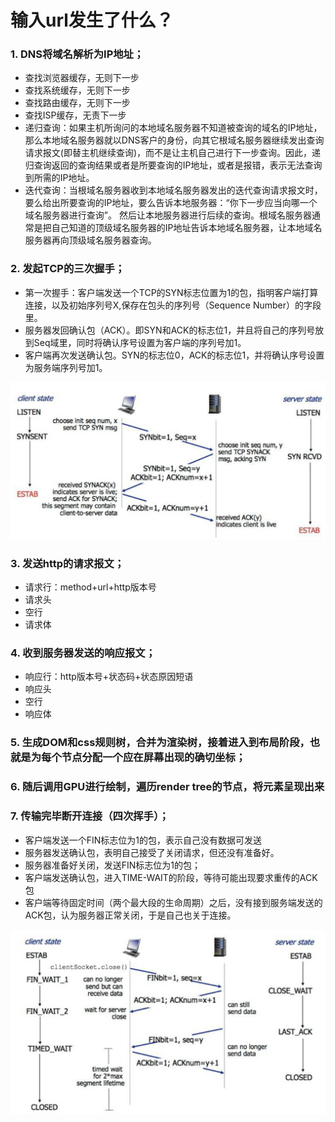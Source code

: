 # 输入url发生了什么？

### 1. DNS将域名解析为IP地址；

* 查找浏览器缓存，无则下一步
* 查找系统缓存，无则下一步
* 查找路由缓存，无则下一步
* 查找ISP缓存，无责下一步
* 递归查询：如果主机所询问的本地域名服务器不知道被查询的域名的IP地址，那么本地域名服务器就以DNS客户的身份，向其它根域名服务器继续发出查询请求报文(即替主机继续查询)，而不是让主机自己进行下一步查询。因此，递归查询返回的查询结果或者是所要查询的IP地址，或者是报错，表示无法查询到所需的IP地址。
* 迭代查询：当根域名服务器收到本地域名服务器发出的迭代查询请求报文时，要么给出所要查询的IP地址，要么告诉本地服务器：“你下一步应当向哪一个域名服务器进行查询”。 然后让本地服务器进行后续的查询。根域名服务器通常是把自己知道的顶级域名服务器的IP地址告诉本地域名服务器，让本地域名服务器再向顶级域名服务器查询。

### 2. 发起TCP的三次握手；

* 第一次握手：客户端发送一个TCP的SYN标志位置为1的包，指明客户端打算连接，以及初始序列号X,保存在包头的序列号（Sequence Number）的字段里。
* 服务器发回确认包（ACK）。即SYN和ACK的标志位1，并且将自己的序列号放到Seq域里，同时将确认序号设置为客户端的序列号加1。
* 客户端再次发送确认包。SYN的标志位0，ACK的标志位1，并将确认序号设置为服务端序列号加1。

![](<../.gitbook/assets/image (39).png>)

### 3. 发送http的请求报文；

* 请求行：method+url+http版本号
* 请求头
* 空行
* 请求体

### 4. 收到服务器发送的响应报文；

* 响应行：http版本号+状态码+状态原因短语
* 响应头
* 空行
* 响应体

### 5. 生成DOM和css规则树，合并为渲染树，接着进入到布局阶段，也就是为每个节点分配一个应在屏幕出现的确切坐标；

### 6. 随后调用GPU进行绘制，遍历render tree的节点，将元素呈现出来

### 7. 传输完毕断开连接（四次挥手）；

* 客户端发送一个FIN标志位为1的包，表示自己没有数据可发送
* 服务器发送确认包，表明自己接受了关闭请求，但还没有准备好。
* 服务器准备好关闭，发送FIN标志位为1的包；
* 客户端发送确认包，进入TIME-WAIT的阶段，等待可能出现要求重传的ACK包
* 客户端等待固定时间（两个最大段的生命周期）之后，没有接到服务端发送的ACK包，认为服务器正常关闭，于是自己也关于连接。

![](<../.gitbook/assets/image (38).png>)
